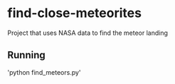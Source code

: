 # find-close-meteorites
Project that uses NASA data to find the meteor landing

## Running

'python find_meteors.py'

